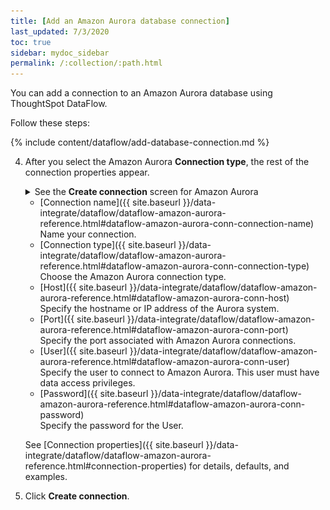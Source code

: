 ```yaml
---
title: [Add an Amazon Aurora database connection]
last_updated: 7/3/2020
toc: true
sidebar: mydoc_sidebar
permalink: /:collection/:path.html
---
```

You can add a connection to an Amazon Aurora database using ThoughtSpot DataFlow.

Follow these steps:


{% include content/dataflow/add-database-connection.md %}

4. After you select the Amazon Aurora **Connection type**, the rest of the connection properties appear.

   <details>
     <summary>See the <strong>Create connection</strong> screen for Amazon Aurora</summary>
     <p>
      <img src="../../images/dataflow-amazon-aurora-create.png" alt="Create Amazon Aurora connection" /></p>
   </details>

   * [Connection name]({{ site.baseurl }}/data-integrate/dataflow/dataflow-amazon-aurora-reference.html#dataflow-amazon-aurora-conn-connection-name)<br/>Name your connection.
   * [Connection type]({{ site.baseurl }}/data-integrate/dataflow/dataflow-amazon-aurora-reference.html#dataflow-amazon-aurora-conn-connection-type)<br/>Choose the Amazon Aurora connection type.
   * [Host]({{ site.baseurl }}/data-integrate/dataflow/dataflow-amazon-aurora-reference.html#dataflow-amazon-aurora-conn-host)<br/>Specify the hostname or IP address of the Aurora system.
   * [Port]({{ site.baseurl }}/data-integrate/dataflow/dataflow-amazon-aurora-reference.html#dataflow-amazon-aurora-conn-port)<br/>Specify the port associated with Amazon Aurora connections.
   * [User]({{ site.baseurl }}/data-integrate/dataflow/dataflow-amazon-aurora-reference.html#dataflow-amazon-aurora-conn-user)<br/>Specify the user to connect to Amazon Aurora. This user must have data access privileges.
   * [Password]({{ site.baseurl }}/data-integrate/dataflow/dataflow-amazon-aurora-reference.html#dataflow-amazon-aurora-conn-password)<br/>Specify the password for the User.

   See [Connection properties]({{ site.baseurl }}/data-integrate/dataflow/dataflow-amazon-aurora-reference.html#connection-properties) for details, defaults, and examples.

5. Click **Create connection**.   
